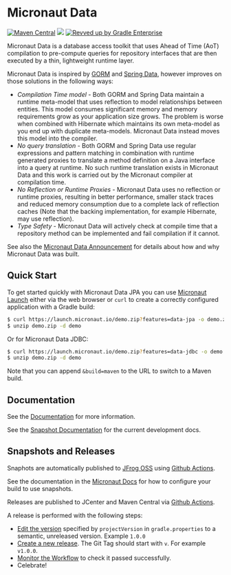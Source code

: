 # Micronaut Data

[![Maven Central](https://img.shields.io/maven-central/v/io.micronaut.data/micronaut-data-model.svg?label=Maven%20Central)](https://search.maven.org/search?q=g:%22io.micronaut.data%22%20AND%20a:%22micronaut-data-model%22)
[![](https://github.com/micronaut-projects/micronaut-data/workflows/Java%20CI/badge.svg)](https://github.com/micronaut-projects/micronaut-data/actions)
[![Revved up by Gradle Enterprise](https://img.shields.io/badge/Revved%20up%20by-Gradle%20Enterprise-06A0CE?logo=Gradle&labelColor=02303A)](https://ge.micronaut.io/scans)

Micronaut Data is a database access toolkit that uses Ahead of Time (AoT) compilation to pre-compute queries for repository interfaces that are then executed by a thin, lightweight runtime layer.

Micronaut Data is inspired by [GORM](https://gorm.grails.org) and [Spring Data](https://spring.io/projects/spring-data), however improves on those solutions in the following ways:

* *Compilation Time model* - Both GORM and Spring Data maintain a runtime meta-model that uses reflection to model relationships between entities. This model consumes significant memory and memory requirements grow as your application size grows. The problem is worse when combined with Hibernate which maintains its own meta-model as you end up with duplicate meta-models. Micronaut Data instead moves this model into the compiler.
* *No query translation* - Both GORM and Spring Data use regular expressions and pattern matching in combination with runtime generated proxies to translate a method definition on a Java interface into a query at runtime. No such runtime translation exists in Micronaut Data and this work is carried out by the Micronaut compiler at compilation time.
* *No Reflection or Runtime Proxies* - Micronaut Data uses no reflection or runtime proxies, resulting in better performance, smaller stack traces and reduced memory consumption due to a complete lack of reflection caches (Note that the backing implementation, for example Hibernate, may use reflection).
* *Type Safety* - Micronaut Data will actively check at compile time that a repository method can be implemented and fail compilation if it cannot.

See also the [Micronaut Data Announcement](https://objectcomputing.com/news/2019/07/18/unleashing-predator-precomputed-data-repositories) for details about how and why Micronaut Data was built.

## Quick Start

To get started quickly with Micronaut Data JPA you can use [Micronaut Launch](https://micronaut.io/launch/) either via the web browser or `curl` to create a correctly configured application with a Gradle build:

```bash
$ curl https://launch.micronaut.io/demo.zip?features=data-jpa -o demo.zip
$ unzip demo.zip -d demo
```

Or for Micronaut Data JDBC:

```bash
$ curl https://launch.micronaut.io/demo.zip?features=data-jdbc -o demo.zip
$ unzip demo.zip -d demo
```  

Note that you can append `&build=maven` to the URL to switch to a Maven build. 


## Documentation

See the [Documentation](https://micronaut-projects.github.io/micronaut-data/latest/guide/) for more information. 

See the [Snapshot Documentation](https://micronaut-projects.github.io/micronaut-data/snapshot/guide/) for the current development docs.

## Snapshots and Releases

Snaphots are automatically published to [JFrog OSS](https://oss.jfrog.org/artifactory/oss-snapshot-local/) using [Github Actions](https://github.com/micronaut-projects/micronaut-data/actions).

See the documentation in the [Micronaut Docs](https://docs.micronaut.io/latest/guide/index.html#usingsnapshots) for how to configure your build to use snapshots.

Releases are published to JCenter and Maven Central via [Github Actions](https://github.com/micronaut-projects/micronaut-data/actions).

A release is performed with the following steps:

* [Edit the version](https://github.com/micronaut-projects/micronaut-data/edit/master/gradle.properties) specified by `projectVersion` in `gradle.properties` to a semantic, unreleased version. Example `1.0.0`
* [Create a new release](https://github.com/micronaut-projects/micronaut-data/releases/new). The Git Tag should start with `v`. For example `v1.0.0`.
* [Monitor the Workflow](https://github.com/micronaut-projects/micronaut-data/actions?query=workflow%3ARelease) to check it passed successfully.
* Celebrate!
